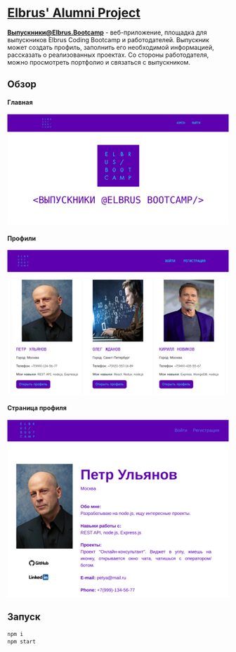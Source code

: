 # <a href="https://elbrus-alumni-project.herokuapp.com/">Elbrus' Alumni Project</a>

**Выпускники@Elbrus.Bootcamp** - веб-приложение, площадка для выпускников Elbrus Coding Bootcamp и работодателей. Выпускник может создать профиль, заполнить его необходимой информацией, рассказать о реализованных проектах. Со стороны работодателя, можно просмотреть портфолио и связаться с выпускником.

## Обзор
#### Главная
![Main Page](https://github.com/re-mark/elbrus-alumni-project/blob/master/readme-assets/mainpage.png)
#### Профили
![Main Page](https://github.com/re-mark/elbrus-alumni-project/blob/master/readme-assets/mainprof.png)
#### Страница профиля
![Main Page](https://github.com/re-mark/elbrus-alumni-project/blob/master/readme-assets/profile.png)

## Запуск
```js
npm i 
npm start
```
